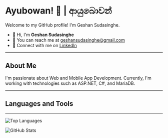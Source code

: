# Ayubowan! 🙏 | ආයුබොවන්

Welcome to my GitHub profile! I'm Geshan Sudasinghe.

-   👋 Hi, I'm **Geshan Sudasinghe**
-   📧 You can reach me at geshansudasinghe@gmail.com
-   💼 Connect with me on [LinkedIn](https://www.linkedin.com/in/geshan-sudasinghe-54bb0619b)

---

## About Me

I'm passionate about Web and Mobile App Development. Currently, I'm working with technologies such as ASP.NET, C#, and MariaDB.

---

## Languages and Tools

---

![Top Languages](https://github-readme-stats.vercel.app/api/top-langs?username=geshan99&show_icons=true&theme=radical&layout=compact)

![GitHub Stats](https://github-readme-stats.vercel.app/api?username=geshan99&show_icons=true&theme=radical)
